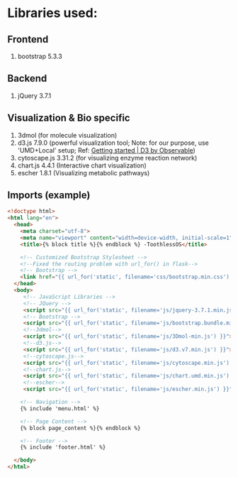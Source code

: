 # Libraries used:

## Frontend

1. bootstrap 5.3.3

## Backend

1. jQuery 3.7.1

## Visualization & Bio specific

1. 3dmol (for molecule visualization)
2. d3.js 7.9.0 (powerful visualization tool; Note: for our purpose, use 'UMD+Local' setup; Ref: [Getting started | D3 by Observable](https://d3js.org/getting-started#d3-in-vanilla-html))
3. cytoscape.js 3.31.2 (for visualizing enzyme reaction network)
4. chart.js 4.4.1 (Interactive chart visualization)
5. escher 1.8.1 (Visualizing metabolic pathways)

## Imports (example)

```html
<!doctype html>
<html lang="en">
  <head>
    <meta charset="utf-8">
    <meta name="viewport" content="width=device-width, initial-scale=1">
    <title>{% block title %}{% endblock %} -ToothlessOS</title>

    <!-- Customized Bootstrap Stylesheet -->
    <!--Fixed the routing problem with url_for() in flask-->
    <!-- Bootstrap -->
    <link href="{{ url_for('static', filename='css/bootstrap.min.css') }}" rel="stylesheet">
  </head>
  <body>
     <!-- JavaScript Libraries -->
     <!-- JQuery -->
     <script src="{{ url_for('static', filename='js/jquery-3.7.1.min.js') }}"></script>
     <!-- Bootstrap -->
     <script src="{{ url_for('static', filename='js/bootstrap.bundle.min.js') }}"></script>
     <!--3dmol-->
     <script src="{{ url_for('static', filename='js/3Dmol-min.js') }}"></script>
     <!--d3.js-->
     <script src="{{ url_for('static', filename='js/d3.v7.min.js') }}"></script>
     <!--cytoscape.js-->
     <script src="{{ url_for('static', filename='js/cytoscape.min.js') }}"></script>
     <!--chart.js-->
     <script src="{{ url_for('static', filename='js/chart.umd.min.js') }}"></script>
     <!--escher-->
     <script src="{{ url_for('static', filename='js/escher.min.js') }}"></script>

    <!-- Navigation -->
    {% include 'menu.html' %}

    <!-- Page Content -->
    {% block page_content %}{% endblock %}

    <!-- Footer -->
    {% include 'footer.html' %}

  </body>
</html>
```
